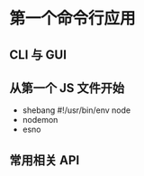 # 第一个命令行应用

## CLI 与 GUI


## 从第一个 JS 文件开始

* shebang #!/usr/bin/env node
* nodemon
* esno


## 常用相关 API
